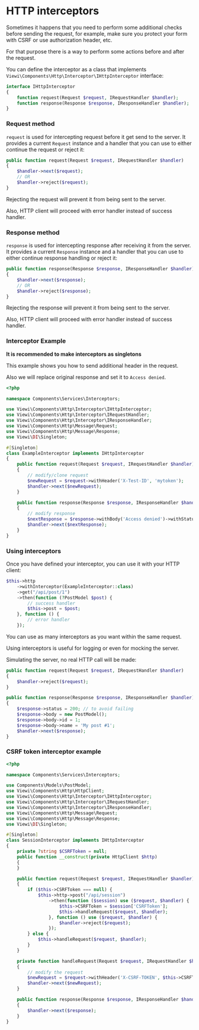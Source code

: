 # HTTP interceptors

Sometimes it happens that you need to perform some additional checks before sending the request, for example, make sure you protect your form with CSRF or use authorization header, etc.

For that purpose there is a way to perform some actions before and after the request.

You can define the interceptor as a class that implements `Viewi\Components\Http\Interceptor\IHttpInterceptor` interface:

```php
interface IHttpInterceptor
{
    function request(Request $request, IRequestHandler $handler);
    function response(Response $response, IResponseHandler $handler);
}
```

### Request method

`request` is used for intercepting request before it get send to the server. It provides a current `Request` instance and a handler that you can use to either continue the request or reject it:

```php
public function request(Request $request, IRequestHandler $handler)
{
    $handler->next($request);
    // OR
    $handler->reject($request);
}
```

Rejecting the request will prevent it from being sent to the server.

Also, HTTP client will proceed with error handler instead of success handler.

### Response method

`response` is used for intercepting response after receiving it from the server. It provides a current `Response` instance and a handler that you can use to either continue response handling or reject it:

```php
public function response(Response $response, IResponseHandler $handler)
{
    $handler->next($response);
    // OR
    $handler->reject($response);
}
```

Rejecting the response will prevent it from being sent to the server.

Also, HTTP client will proceed with error handler instead of success handler.

### Interceptor Example

**It is recommended to make interceptors as singletons**

This example shows you how to send additional header in the request.

Also we will replace original response and set it to `Access denied`.

```php
<?php

namespace Components\Services\Interceptors;

use Viewi\Components\Http\Interceptor\IHttpInterceptor;
use Viewi\Components\Http\Interceptor\IRequestHandler;
use Viewi\Components\Http\Interceptor\IResponseHandler;
use Viewi\Components\Http\Message\Request;
use Viewi\Components\Http\Message\Response;
use Viewi\DI\Singleton;

#[Singleton]
class ExampleInterceptor implements IHttpInterceptor
{
    public function request(Request $request, IRequestHandler $handler)
    {
        // modify/clone request
        $newRequest = $request->withHeader('X-Test-ID', 'mytoken');
        $handler->next($newRequest);
    }

    public function response(Response $response, IResponseHandler $handler)
    {
        // modify response
        $nextResponse = $response->withBody('Access denied')->withStatus(400);
        $handler->next($nextResponse);
    }
}
```

### Using interceptors

Once you have defined your interceptor, you can use it with your HTTP client:

```php
$this->http
    ->withInterceptor(ExampleInterceptor::class)
    ->get("/api/post/1")
    ->then(function (?PostModel $post) {
        // success handler
        $this->post = $post;
    }, function () {
        // error handler
    });
```

You can use as many interceptors as you want within the same request.

Using interceptors is useful for logging or even for mocking the server.

Simulating the server, no real HTTP call will be made:

```php
public function request(Request $request, IRequestHandler $handler)
{
    $handler->reject($request);
}

public function response(Response $response, IResponseHandler $handler)
{
    $response->status = 200; // to avoid failing
    $response->body = new PostModel();
    $response->body->id = 1;
    $response->body->name = 'My post #1';
    $handler->next($response);
}
```

### CSRF token interceptor example

```php
<?php

namespace Components\Services\Interceptors;

use Components\Models\PostModel;
use Viewi\Components\Http\HttpClient;
use Viewi\Components\Http\Interceptor\IHttpInterceptor;
use Viewi\Components\Http\Interceptor\IRequestHandler;
use Viewi\Components\Http\Interceptor\IResponseHandler;
use Viewi\Components\Http\Message\Request;
use Viewi\Components\Http\Message\Response;
use Viewi\DI\Singleton;

#[Singleton]
class SessionInterceptor implements IHttpInterceptor
{
    private ?string $CSRFToken = null;
    public function __construct(private HttpClient $http)
    {
    }

    public function request(Request $request, IRequestHandler $handler)
    {
        if ($this->CSRFToken === null) {
            $this->http->post("/api/session")
                ->then(function ($session) use ($request, $handler) {
                    $this->CSRFToken = $session['CSRFToken'];
                    $this->handleRequest($request, $handler);
                }, function () use ($request, $handler) {
                    $handler->reject($request);
                });
        } else {
            $this->handleRequest($request, $handler);
        }
    }

    private function handleRequest(Request $request, IRequestHandler $handler)
    {
        // modify the request
        $newRequest = $request->withHeader('X-CSRF-TOKEN', $this->CSRFToken);
        $handler->next($newRequest);
    }

    public function response(Response $response, IResponseHandler $handler)
    {
        $handler->next($response);
    }
}
```
